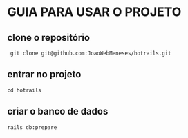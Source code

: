# GUIA PARA USAR O PROJETO

## clone o repositório

``` git clone git@github.com:JoaoWebMeneses/hotrails.git```

## entrar no projeto

``` cd hotrails ```

## criar o banco de dados

``` rails db:prepare ```

